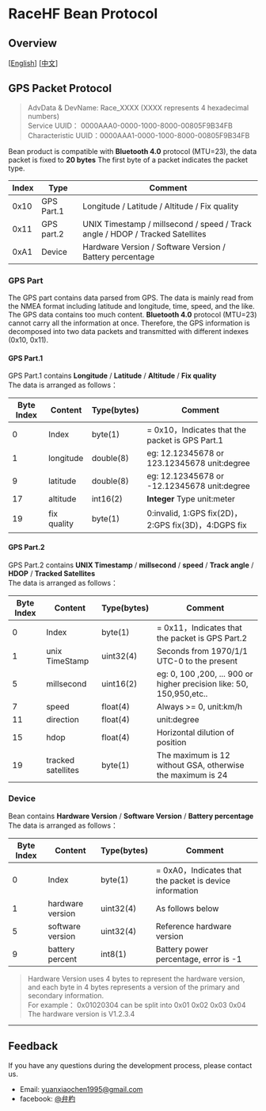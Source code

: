 # RaceHF Bean Protocol

## Overview

\[[English](README.md)\]
[[中文](README_zh.md)\]

## GPS Packet Protocol

> AdvData & DevName:   Race_XXXX (XXXX represents 4 hexadecimal numbers)  
> Service UUID：       0000AAA0-0000-1000-8000-00805F9B34FB  
> Characteristic UUID：0000AAA1-0000-1000-8000-00805F9B34FB

Bean product is compatible with **Bluetooth 4.0** protocol (MTU=23),
the data packet is fixed to **20 bytes** The first byte of a packet indicates the packet type.

Index | Type        | Comment
---   | ---         | ---
0x10  | GPS Part.1  | Longitude / Latitude / Altitude / Fix quality
0x11  | GPS part.2  | UNIX Timestamp / millsecond  / speed / Track angle / HDOP / Tracked Satellites
0xA1  | Device      | Hardware Version / Software Version / Battery percentage

### GPS Part

The GPS part contains data parsed from GPS.
The data is mainly read from the NMEA format including latitude and longitude, time, speed, and the like.
The GPS data contains too much content. **Bluetooth 4.0** protocol (MTU=23) cannot carry all the information at once.
Therefore, the GPS information is decomposed into two data packets and transmitted with different indexes (0x10, 0x11).

#### GPS Part.1

GPS Part.1 contains **Longitude** / **Latitude** / **Altitude** / **Fix quality**  
The data is arranged as follows：

Byte Index | Content             | Type(bytes) | Comment
---        | ---                 | ---         | ---
0          | Index               | byte(1)     | = 0x10，Indicates that the packet is GPS Part.1
1          | longitude           | double(8)   | eg: 12.12345678 or 123.12345678 unit:degree
9          | latitude            | double(8)   | eg: 12.12345678 or -12.12345678 unit:degree
17         | altitude            | int16(2)    | **Integer** Type unit:meter
19         | fix quality         | byte(1)     | 0:invalid, 1:GPS fix(2D)，2:GPS fix(3D)，4:DGPS fix

#### GPS Part.2

GPS Part.2 contains **UNIX Timestamp** / **millsecond**  / **speed** / **Track angle** / **HDOP** / **Tracked Satellites**  
The data is arranged as follows：

Byte Index | Content             | Type(bytes) | Comment
---        | ---                 | ---         | ---
0          | Index               | byte(1)     | = 0x11，Indicates that the packet is GPS Part.2
1          | unix TimeStamp      | uint32(4)   | Seconds from 1970/1/1 UTC-0 to the present
5          | millsecond          | uint16(2)   | eg: 0, 100 ,200, ... 900 or higher precision like: 50, 150,950,etc..
7          | speed               | float(4)    | Always >= 0, unit:km/h
11         | direction           | float(4)    | unit:degree
15         | hdop                | float(4)    | Horizontal dilution of position
19         | tracked satellites  | byte(1)     | The maximum is 12 without GSA, otherwise the maximum is 24

### Device

Bean contains **Hardware Version** / **Software Version** / **Battery percentage**  
The data is arranged as follows：

Byte Index | Content             | Type(bytes) | Comment
---        | ---                 | ---         | ---
0          | Index               | byte(1)     | = 0xA0，Indicates that the packet is device information
1          | hardware version    | uint32(4)   | As follows below
5          | software version    | uint32(4)   | Reference hardware version
9          | battery percent     | int8(1)     | Battery power percentage, error is -1

> Hardware Version uses 4 bytes to represent the hardware version,
> and each byte in 4 bytes represents a version of the primary and secondary information.  
> For example：
> 0x01020304 can be split into 0x01 0x02 0x03 0x04  
> The hardware version is V1.2.3.4

***

## Feedback

If you have any questions during the development process, please contact us.

- Email: [yuanxiaochen1995@gmail.com](yuanxiaochen1995@gmail.com)
- facebook: [@弁杓](https://www.facebook.com/profile.php?id=100015307727134)
